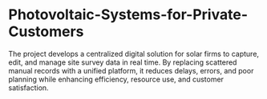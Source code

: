 # Photovoltaic-Systems-for-Private-Customers
The project develops a centralized digital solution for solar firms to capture, edit, and manage site survey data in real time. By replacing scattered manual records with a unified platform, it reduces delays, errors, and poor planning while enhancing efficiency, resource use, and customer satisfaction.
